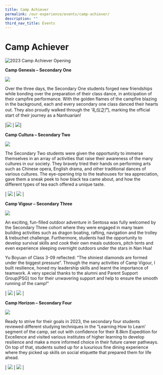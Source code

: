 ```yaml
---
title: Camp Achiever
permalink: /our-experience/events/camp-achiever/
description: ""
third_nav_title: Events
---
```

# Camp Achiever
![2023 Camp Achiever Opening ](/images/camp%201.jpg)

**Camp Genesis – Secondary One**

![](/images/2023%20camp%203.jpg)

Over the three days, the Secondary One students forged new friendships while bonding over the preparation of their class dance, in anticipation of their campfire performance. With the golden flames of the campfire blazing in the background, each and every secondary one class danced their hearts out. They also proudly walked through the ‘礼仪之门, marking the official start of their journey as a Nanhuarian!

|![](/images/2023%20camp%20genesis%20campfire%20performance.jpg) | ![](/images/2023%20camp%20genesis%204.jpg)|




**Camp Cultura – Secondary Two**

![](/images/2023%20camp%20cultura%20hpv.jpg)

The Secondary Two students were given the opportunity to immerse themselves in an array of activities that raise their awareness of the many cultures in our society. They bravely tried their hands on performing arts such as Chinese opera, English drama, and other traditional dances of various cultures. The eye-opening trip to the teahouses for tea appreciation, gave them a sneak peek to how black tea came about, and how the different types of tea each offered a unique taste.

| ![](/images/2023%20camp%20cultura%20dance.jpg) | ![](/images/2023%20camp%20cultura%20tea%20appreciation.jpg) |

**Camp Vigour – Secondary Three**

![](/images/2023%20camp%20vigour%20beach.jpg)

An exciting, fun-filled outdoor adventure in Sentosa was fully welcomed by the Secondary Three cohort where they were engaged in many team building activities such as dragon boating, rafting, navigation and the trolley & trebuchet challenge. Furthermore, students had the opportunity to develop survival skills and cook their own meals outdoors, pitch tents and even experience sleeping overnight outdoors under the stars in Nan Hua!

Yu Boyuan of Class 3-09 reflected: “The shiniest diamonds are formed under the biggest pressure”. Through the many activities of Camp Vigour, I built resilience, honed my leadership skills and learnt the importance of teamwork. A very special thanks to the alumni and Parent Support Group(PSG) too for their unwavering support and help to ensure the smooth running of the camp!"

| ![](/images/camp%2013.jpg) | ![](/images/2023%20camp%20vigour%20tent.jpg) |

**Camp Horizon – Secondary Four**

![](/images/2023%20camp%20horizon%20exped.jpg)

Ready to strive for their goals in 2023, the secondary four students reviewed different studying techniques in the “Learning How to Learn’ segment of the camp, set out with confidence for their 8.8km Expedition for Excellence and visited various institutes of higher learning to develop resilience and make a more informed choice in their future career pathways. On top of that, students suited up for a luxurious fine dining experience where they picked up skills on social etiquette that prepared them for life ahead.

| ![](/images/2023%20camp%20horizon%20visit%20to%20IHL.jpg) | ![](/images/2023%20camp%20horizon%20fine%20dining.jpg) |